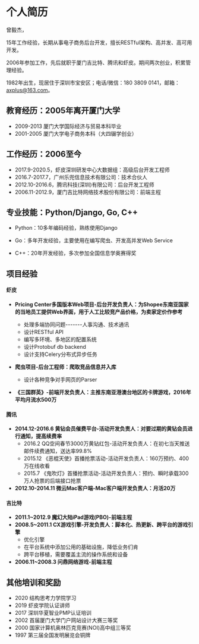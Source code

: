 # 个人简历

曾毅杰，

15年工作经验，长期从事电子商务后台开发，擅长RESTful架构、高并发、高可用开发。

2006年参加工作，先后就职于厦门吉比特、腾讯和虾皮。期间两次创业，积累管理经验。

1982年出生，现居住于深圳市宝安区；电话/微信：180 3809 0141，邮箱：axplus@163.com。

## 教育经历：2005年离开厦门大学

* 2009-2013 厦门大学国际经济与贸易本科毕业
* 2001-2005 厦门大学电子商务本科（大四辍学创业）

## 工作经历：2006至今

- 2017.9-2020.5，虾皮深圳研发中心大数据组：高级后台开发工程师
- 2016.7-2017.7，广州乐兜信息技术有限公司：技术合伙人
- 2012.10-2016.6，腾讯科技(深圳)有限公司：后台开发工程师
- 2006.11-2012.9，厦门吉比特网络技术股份有限公司：前端主程


## 专业技能：Python/Django, Go, C++

* Python：10多年编码经验，熟练使用Django

* Go：多年开发经验，主要使用在编写爬虫、开发高并发Web Service

* C++：20年开发经验，多次参加全国信息学奥赛得奖

## 项目经验
#### 虾皮
* **Pricing Center多国版本Web项目-后台开发负责人：为Shopee东南亚国家的当地员工提供Web界面，用于人工比较竞产品价格，为卖家定价作参考**
  * 处理多端协同问题-------人事沟通、技术通讯
  * 设计RESTful API
  * 编写多环境、多地区的配置系统
  * 设计Protobuf db backend
  * 设计支持Celery分布式异步任务

* **爬虫项目-后台工程师：爬取竞品信息并入库**
  * 设计各种竞争对手网页的Parser

* **《三国群英》-前端开发负责人：主推东南亚港澳台地区的卡牌游戏，2016年平均月流水500万**
#### 腾讯
* **2014.12-2016.6 黄钻会员催费平台-活动开发负责人：对要过期的黄钻会员进行通知，提高续费率**
    * 2016.2 QQ空间春节3000万黄钻红包-活动开发负责人：在初七当天推送邮件续费通知，送达率99.8%
    * 2015.12 《恶棍天使》首播抢票活动-活动开发负责人：160万预约、400万在线收看
    * 2015.7 《鬼吹灯》首播抢票活动-活动开发负责人：预约、瞬时承载300万人抢票的后端接口抢票
* **2012.10-2014.11 微云Mac客户端-Mac客户端开发负责人：月活20万**
#### 吉比特
* **2011.1~2012.9 魔幻大陆iPad游戏(PBO)-前端主程**
* **2008.5~2011.1 CX游戏引擎-开发负责人：脚本化、热更新、跨平台的游戏引擎**
    * 优化引擎
    * 在平台系统中添加公用的基础设施，降低业务们肯
    * 跨平台移植，需要覆盖主流的操作系统和设备
* **2006.11~2008.3 问鼎网络游戏-前端主程**


## 其他培训和奖励

* 2020 结构思考力学院学习
* 2019 虾皮学院认证讲师
* 2017 深圳华夏智业PMP认证培训
* 2002 首届厦门大学门户网站设计大赛三等奖 
* 2000 国家计算机奥林匹克竞赛(NOI)高中组三等奖 
* 1997 第三届全国发明展览会铜牌 

